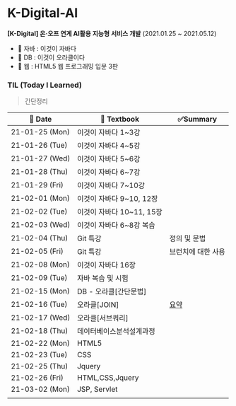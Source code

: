 # K-Digital-AI

**[K-Digital] 온·오프 연계 AI활용 지능형 서비스 개발**  (2021.01.25 ~ 2021.05.12)

* 📕 자바 : 이것이 자바다
* 📒 DB : 이것이 오라클이다
* 📓 웹 : HTML5 웹 프로그래밍 입문 3판



### TIL (Today I Learned)

> 간단정리

| 📆 Date         | 📖 Textbook                | ✅Summary                       |
| -------------- | ------------------------- | ------------------------------ |
| 21-01-25 (Mon) | 이것이 자바다 1~3강       |                                |
| 21-01-26 (Tue) | 이것이 자바다 4~5강       |                                |
| 21-01-27 (Wed) | 이것이 자바다 5~6강       |                                |
| 21-01-28 (Thu) | 이것이 자바다 6~7강       |                                |
| 21-01-29 (Fri) | 이것이 자바다 7~10강      |                                |
| 21-02-01 (Mon) | 이것이 자바다 9~10, 12장  |                                |
| 21-02-02 (Tue) | 이것이 자바다 10~11, 15장 |                                |
| 21-02-03 (Wed) | 이것이 자바다 6~8강 복습  |                                |
| 21-02-04 (Thu) | Git 특강                  | 정의 및 문법                   |
| 21-02-05 (Fri) | Git 특강                  | 브런치에 대한 사용             |
| 21-02-08 (Mon) | 이것이 자바다 16장        |                                |
| 21-02-09 (Tue) | 자바 복습 및 시험         |                                |
| 21-02-15 (Mon) | DB - 오라클[간단문법]     |                                |
| 21-02-16 (Tue) | 오라클[JOIN]              | [요약](./Oracle(DB)/210216.md) |
| 21-02-17 (Wed) | 오라클[서브쿼리]          |                                |
| 21-02-18 (Thu) | 데이터베이스분석설계과정  |                                |
| 21-02-22 (Mon) | HTML5                     |                                |
| 21-02-23 (Tue) | CSS                       |                                |
| 21-02-25 (Thu) | Jquery                    |                                |
| 21-02-26 (Fri) | HTML,CSS,Jquery           |                                |
| 21-03-02 (Mon) | JSP, Servlet              |                                |
|                |                           |                                |



